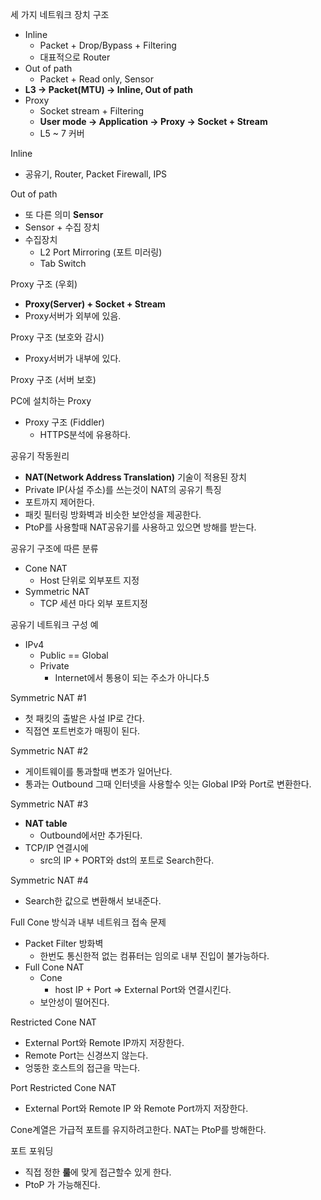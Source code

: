 세 가지 네트워크 장치 구조
- Inline
	- Packet + Drop/Bypass + Filtering
	- 대표적으로 Router
- Out of path
	- Packet + Read only, Sensor
- **L3 -> Packet(MTU) -> Inline, Out of path**
- Proxy
	- Socket stream + Filtering
	- **User mode -> Application -> Proxy -> Socket + Stream** 
	- L5 ~ 7 커버

Inline
- 공유기, Router, Packet Firewall, IPS

Out of path
- 또 다른 의미 **Sensor**
- Sensor + 수집 장치
- 수집장치
	- L2 Port Mirroring (포트 미러링)
	- Tab Switch

Proxy 구조 (우회)
- **Proxy(Server) + Socket + Stream**
- Proxy서버가 외부에 있음.

Proxy 구조 (보호와 감시)
- Proxy서버가 내부에 있다.

Proxy 구조 (서버 보호)

PC에 설치하는 Proxy
- Proxy 구조 (Fiddler)
	-  HTTPS분석에 유용하다.

공유기 작동원리
- **NAT(Network Address Translation)** 기술이 적용된 장치
- Private IP(사설 주소)를 쓰는것이 NAT의 공유기 특징
- 포트까지 제어한다.
- 패킷 필터링 방화벽과 비슷한 보안성을 제공한다.
- PtoP를 사용할때 NAT공유기를 사용하고 있으면 방해를 받는다.

공유기 구조에 따른 분류
- Cone NAT
	- Host 단위로 외부포트 지정
- Symmetric NAT
	- TCP 세션 마다 외부 포트지정

공유기 네트워크 구성 예
- IPv4
	- Public == Global
	- Private
		- Internet에서 통용이 되는 주소가 아니다.5

Symmetric NAT #1
- 첫 패킷의 출발은 사설 IP로 간다.
- 직접연 포트번호가 매핑이 된다.

Symmetric NAT #2
- 게이트웨이를 통과할때 변조가 일어난다.
- 통과는 Outbound 그때 인터넷을 사용할수 잇는 Global IP와 Port로 변환한다.

Symmetric NAT #3
- **NAT table**
	- Outbound에서만 추가된다.
- TCP/IP 연결시에
	- src의 IP + PORT와 dst의 포트로 Search한다.

Symmetric NAT #4
- Search한 값으로 변환해서 보내준다.

Full Cone 방식과 내부 네트워크 접속 문제
- Packet Filter 방화벽
	- 한번도 통신한적 없는 컴퓨터는 임의로 내부 진입이 불가능하다.
- Full Cone NAT
	- Cone
		- host IP + Port => External Port와 연결시킨다.
	- 보안성이 떨어진다.

Restricted Cone NAT
- External Port와 Remote IP까지 저장한다.
- Remote Port는 신경쓰지 않는다.
- 엉뚱한 호스트의 접근을 막는다.

Port Restricted Cone NAT
- External Port와 Remote IP 와 Remote Port까지 저장한다.

Cone계열은 가급적 포트를 유지하려고한다.
NAT는 PtoP를 방해한다.

포트 포워딩
- 직접 정한 **룰**에 맞게 접근할수 있게 한다.
- PtoP 가 가능해진다.